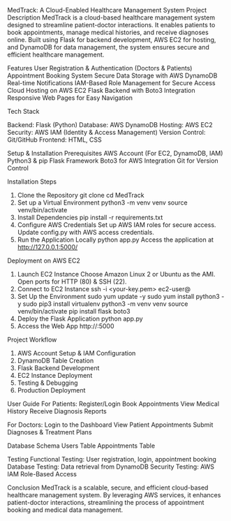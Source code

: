 MedTrack: A Cloud-Enabled Healthcare Management System
Project Description
MedTrack is a cloud-based healthcare management system designed to streamline patient-doctor interactions. It enables patients to book appointments, manage medical histories, and receive diagnoses online. Built using Flask for backend development, AWS EC2 for hosting, and DynamoDB for data management, the system ensures secure and efficient healthcare management.

Features
User Registration & Authentication (Doctors & Patients)
Appointment Booking System
Secure Data Storage with AWS DynamoDB
Real-time Notifications
IAM-Based Role Management for Secure Access
Cloud Hosting on AWS EC2
Flask Backend with Boto3 Integration
Responsive Web Pages for Easy Navigation

Tech Stack

Backend: Flask (Python)
Database: AWS DynamoDB
Hosting: AWS EC2
Security: AWS IAM (Identity & Access Management)
Version Control: Git/GitHub
Frontend: HTML, CSS

Setup & Installation
Prerequisites
AWS Account (For EC2, DynamoDB, IAM)
Python3 & pip
Flask Framework
Boto3 for AWS Integration
Git for Version Control

Installation Steps
1. Clone the Repository
git clone <repository-url>
cd MedTrack
2. Set up a Virtual Environment
python3 -m venv venv
source venv/bin/activate
3. Install Dependencies
pip install -r requirements.txt
4. Configure AWS Credentials
Set up AWS IAM roles for secure access.
Update config.py with AWS access credentials.
5. Run the Application Locally
python app.py
Access the application at http://127.0.0.1:5000/


Deployment on AWS EC2
1. Launch EC2 Instance
Choose Amazon Linux 2 or Ubuntu as the AMI.
Open ports for HTTP (80) & SSH (22).
2. Connect to EC2 Instance
ssh -i <your-key.pem> ec2-user@<your-instance-public-ip>
3. Set Up the Environment
sudo yum update -y
sudo yum install python3 -y
sudo pip3 install virtualenv
python3 -m venv venv
source venv/bin/activate
pip install flask boto3
4. Deploy the Flask Application
python app.py
5. Access the Web App
http://<EC2-Public-IP>:5000

Project Workflow
1. AWS Account Setup & IAM Configuration
2. DynamoDB Table Creation
3. Flask Backend Development
4. EC2 Instance Deployment
5. Testing & Debugging
6. Production Deployment

User Guide
For Patients:
Register/Login
Book Appointments
View Medical History
Receive Diagnosis Reports

For Doctors:
Login to the Dashboard
View Patient Appointments
Submit Diagnoses & Treatment Plans

Database Schema
Users Table
Appointments Table

Testing
Functional Testing: User registration, login, appointment booking
Database Testing: Data retrieval from DynamoDB
Security Testing: AWS IAM Role-Based Access

Conclusion
MedTrack is a scalable, secure, and efficient cloud-based healthcare management system. By leveraging AWS services, it enhances patient-doctor interactions, streamlining the process of appointment booking and medical data management.
